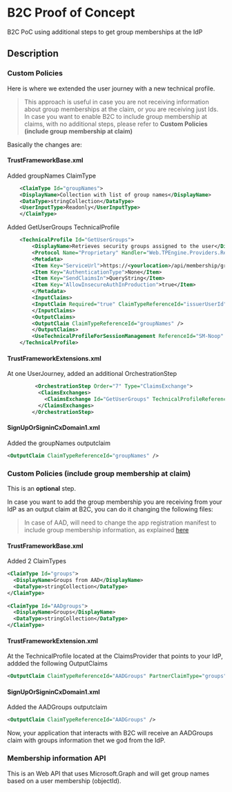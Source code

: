 # B2C Proof of Concept
B2C PoC using additional steps to get group memberships at the IdP

## Description

### Custom Policies

Here is where we extended the user journey with a new technical profile.

> This approach is useful in case you are not receiving information about group memberships at the claim, or you are receiving just Ids. In case you want to enable B2C to include group membership at claims, with no additional steps, please refer to **Custom Policies (include group membership at claim)**

Basically the changes are:

#### TrustFrameworkBase.xml

Added groupNames ClaimType
````xml
    <ClaimType Id="groupNames">
    <DisplayName>Collection with list of group names</DisplayName>
    <DataType>stringCollection</DataType>
    <UserInputType>Readonly</UserInputType>
    </ClaimType>
````
Added GetUserGroups TechnicalProfile
````xml
    <TechnicalProfile Id="GetUserGroups">
        <DisplayName>Retrieves security groups assigned to the user</DisplayName>
        <Protocol Name="Proprietary" Handler="Web.TPEngine.Providers.RestfulProvider, Web.TPEngine, Version=1.0.0.0, Culture=neutral, PublicKeyToken=null" />
        <Metadata>
        <Item Key="ServiceUrl">https://<yourlocation>/api/membership/groupnames</Item>
        <Item Key="AuthenticationType">None</Item>
        <Item Key="SendClaimsIn">QueryString</Item>
        <Item Key="AllowInsecureAuthInProduction">true</Item>
        </Metadata>
        <InputClaims>
        <InputClaim Required="true" ClaimTypeReferenceId="issuerUserId" />
        </InputClaims>
        <OutputClaims>
        <OutputClaim ClaimTypeReferenceId="groupNames" />
        </OutputClaims>
        <UseTechnicalProfileForSessionManagement ReferenceId="SM-Noop" />
    </TechnicalProfile>
````

#### TrustFrameworkExtensions.xml

At one UserJourney, added an additional OrchestrationStep
````xml
         <OrchestrationStep Order="7" Type="ClaimsExchange">
          <ClaimsExchanges>
            <ClaimsExchange Id="GetUserGroups" TechnicalProfileReferenceId="GetUserGroups" />
          </ClaimsExchanges>
        </OrchestrationStep>
````

#### SignUpOrSigninCxDomain1.xml

Added the groupNames outputclaim
````xml
<OutputClaim ClaimTypeReferenceId="groupNames" />
````

### Custom Policies (include group membership at claim)

This is an **optional** step. 

In case you want to add the group membership you are receiving from your IdP as an output claim at B2C, you can do it changing the following files:

> In case of AAD, will need to change the app registration manifest to include group membership information, as explained [here](https://docs.microsoft.com/en-us/azure/active-directory/hybrid/how-to-connect-fed-group-claims#configure-the-azure-ad-application-registration-for-group-attributes)

#### TrustFrameworkBase.xml

Added 2 ClaimTypes
````xml
<ClaimType Id="groups">
  <DisplayName>Groups from AAD</DisplayName>
  <DataType>stringCollection</DataType>
</ClaimType>
 
<ClaimType Id="AADgroups">
  <DisplayName>Groups</DisplayName>
  <DataType>stringCollection</DataType>
</ClaimType>
````

#### TrustFrameworkExtension.xml

At the TechnicalProfile located at the ClaimsProvider that points to your IdP, addded the following OutputClaims
````xml
<OutputClaim ClaimTypeReferenceId="AADGroups" PartnerClaimType="groups"/>
````

#### SignUpOrSigninCxDomain1.xml

Added the AADGroups outputclaim
````xml
<OutputClaim ClaimTypeReferenceId="AADGroups" />
````

Now, your application that interacts with B2C will receive an AADGroups claim with groups information thet we god from the IdP.

### Membership information API

This is an Web API that uses Microsoft.Graph and will get group names based on a user membership (objectId).


